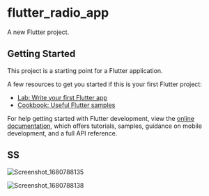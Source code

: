 # flutter_radio_app

A new Flutter project.

## Getting Started

This project is a starting point for a Flutter application.

A few resources to get you started if this is your first Flutter project:

- [Lab: Write your first Flutter app](https://docs.flutter.dev/get-started/codelab)
- [Cookbook: Useful Flutter samples](https://docs.flutter.dev/cookbook)

For help getting started with Flutter development, view the
[online documentation](https://docs.flutter.dev/), which offers tutorials,
samples, guidance on mobile development, and a full API reference.



## SS

![Screenshot_1680788135](https://user-images.githubusercontent.com/29359748/230394571-492933db-6cb2-4ed7-b036-858649d55027.png)

![Screenshot_1680788138](https://user-images.githubusercontent.com/29359748/230394590-fecdbf90-2ec5-4aaa-85ab-062d2cb4cf4b.png)
